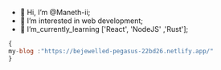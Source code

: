 - 👋 Hi, I’m @Maneth-ii;
- 👀 I’m interested in web development;
- 🌱 I’m_currently_learning ['React', 'NodeJS' ,'Rust'];


```javascript
{
my-blog :"https://bejewelled-pegasus-22bd26.netlify.app/"
}

```
